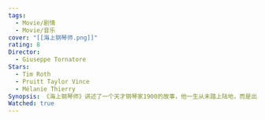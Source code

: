 ```yaml
---
tags:
  - Movie/剧情
  - Movie/音乐
cover: "[[海上钢琴师.png]]"
rating: 8
Director:
  - Giuseppe Tornatore
Stars:
  - Tim Roth
  - Pruitt Taylor Vince
  - Mélanie Thierry
Synopsis: 《海上钢琴师》讲述了一个天才钢琴家1900的故事，他一生从未踏上陆地，而是出生并成长在一艘名为弗吉尼亚号的邮轮上。1900在船上被遗弃后，由船员抚养长大，自学成才，展现出超凡的音乐天赋，成为邮轮上的传奇钢琴师。在邮轮的航行中，1900用音乐打动了无数旅客，与爵士乐手麦克斯结下深厚友谊，并挑战过当时的钢琴大师，赢得了众人的赞叹。然而，他始终选择留在船上，无论外界如何变化，他都拒绝踏足陆地。对1900来说，船是他的整个世界，无边无际的陆地令他感到迷茫和恐惧。即使邮轮最终被废弃，他也选择与船共存亡，留下了一段关于自由与孤独、才华与选择的动人传奇。他用一生证明，“无限”的世界不一定适合每个人，而属于自己的小世界才是真正的归宿。
Watched: true
---
```


